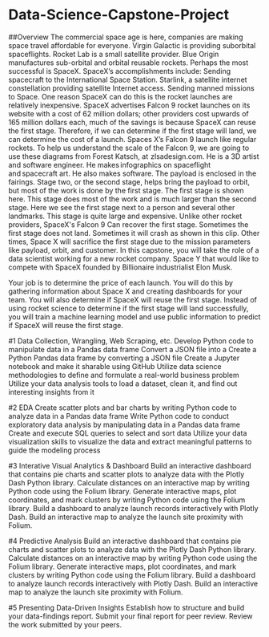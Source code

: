 # Data-Science-Capstone-Project

##Overview 
The commercial space age is here, companies are making space travel affordable for everyone. Virgin Galactic is providing suborbital spaceflights. Rocket Lab is a small satellite provider. Blue Origin manufactures sub-orbital and orbital reusable rockets. Perhaps the most successful is SpaceX. SpaceX’s accomplishments include: Sending spacecraft to the International Space Station. Starlink, a satellite internet constellation providing satellite Internet access. Sending manned missions to Space. One reason SpaceX can do this is the rocket launches are relatively inexpensive. SpaceX advertises Falcon 9 rocket launches on its website with a cost of 62 million dollars; other providers cost upwards of 165 million dollars each, much of the savings is because SpaceX can reuse the first stage. Therefore, if we can determine if the first stage will land, we can determine the cost of a launch. Spaces X’s Falcon 9 launch like regular rockets. To help us understand the scale of the Falcon 9, we are going to use these diagrams from Forest Katsch, at  zlsadesign.com. He is a 3D artist and software engineer. He makes infographics on spaceflight and spacecraft art. He also makes software. The payload is enclosed in the fairings. Stage two, or the second stage, helps bring the payload to orbit, but most of the work is done by the first stage. The first stage is shown here. This stage does most of the work and is much larger than the second stage. Here we see the first stage next to a person and several other landmarks. This stage is quite large and expensive. Unlike other rocket providers, SpaceX's Falcon 9 Can recover the first stage. Sometimes the first stage does not land. Sometimes it will crash as shown in this clip. Other times, Space X will sacrifice the first stage due to the mission parameters like payload, orbit, and customer. In this capstone, you will take the role of a data scientist working for a new rocket company. Space Y that would like to compete with SpaceX founded by Billionaire industrialist Elon Musk. 

Your job is to determine the price of each launch. You will do this by gathering information about Space X and creating dashboards for your team. You will also determine if SpaceX will reuse the first stage. Instead of using rocket science to determine if the first stage will land successfully, you will train a machine learning model and use public information to predict if SpaceX will reuse the first stage.

#1 Data Collection, Wrangling, Web Scraping, etc. 
Develop Python code to manipulate data in a Pandas data frame
Convert a JSON file into a Create a Python Pandas data frame by converting a JSON file
Create a Jupyter notebook and make it sharable using GitHub
Utilize data science methodologies to define and formulate a real-world business problem
Utilize your data analysis tools to load a dataset, clean it, and find out interesting insights from it

#2 EDA
Create scatter plots and bar charts by writing Python code to analyze data in a Pandas data frame
Write Python code to conduct exploratory data analysis by manipulating data in a Pandas data frame
Create and execute SQL queries to select and sort data
Utilize your data visualization skills to visualize the data and extract meaningful patterns to guide the modeling process

#3 Interative Visual Analytics & Dashboard
Build an interactive dashboard that contains pie charts and scatter plots to analyze data with the Plotly Dash Python library.
Calculate distances on an interactive map by writing Python code using the Folium library.
Generate interactive maps, plot coordinates, and mark clusters by writing Python code using the Folium library.
Build a dashboard to analyze launch records interactively with Plotly Dash.
Build an interactive map to analyze the launch site proximity with Folium.

#4 Predictive Analysis
Build an interactive dashboard that contains pie charts and scatter plots to analyze data with the Plotly Dash Python library.
Calculate distances on an interactive map by writing Python code using the Folium library.
Generate interactive maps, plot coordinates, and mark clusters by writing Python code using the Folium library.
Build a dashboard to analyze launch records interactively with Plotly Dash.
Build an interactive map to analyze the launch site proximity with Folium.

#5 Presenting Data-Driven Insights 
Establish how to structure and build your data-findings report.
Submit your final report for peer review.
Review the work submitted by your peers.

